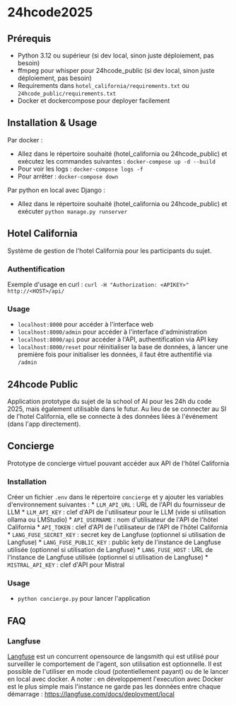 # 24hcode2025
## Prérequis
* Python 3.12 ou supérieur (si dev local, sinon juste déploiement, pas besoin)  
* ffmpeg pour whisper pour 24hcode_public (si dev local, sinon juste déploiement, pas besoin)  
* Requirements dans `hotel_california/requirements.txt` ou `24hcode_public/requirements.txt`  
* Docker et dockercompose pour deployer facilement

## Installation & Usage
Par docker :
- Allez dans le répertoire souhaité (hotel_california ou 24hcode_public) et exécutez les commandes suivantes :
`docker-compose up -d --build`  
- Pour voir les logs : `docker-compose logs -f`  
- Pour arrêter : `docker-compose down`

Par python en local avec Django :
- Allez dans le répertoire souhaité (hotel_california ou 24hcode_public) et exécuter `python manage.py runserver`

## Hotel California
Système de gestion de l'hotel California pour les participants du sujet.

### Authentification
Exemple d'usage en curl : `curl -H "Authorization: <APIKEY>" http://<HOST>/api/`

### Usage
- `localhost:8000` pour accéder à l'interface web
- `localhost:8000/admin` pour accéder à l'interface d'administration
- `localhost:8000/api` pour accéder à l'API, authentification via API key
- `localhost:8000/reset` pour réinitialiser la base de données, à lancer une première fois pour initialiser les données, il faut être authentifié via `/admin`


## 24hcode Public
Application prototype du sujet de la school of AI pour les 24h du code 2025, mais également utilisable dans le futur. Au lieu de se connecter au SI de l'hotel California, elle se connecte à des données liées à l'événement (dans l'app directement).

## Concierge
Prototype de concierge virtuel pouvant accéder aux API de l'hôtel California

### Installation
Créer un fichier `.env` dans le répertoire `concierge` et y ajouter les variables d'environnement suivantes :
    * `LLM_API_URL` : URL de l'API du fournisseur de LLM
    * `LLM_API_KEY` : clef d'API de l'utilisateur pour le LLM (vide si utilisation ollama ou LMStudio)
    * `API_USERNAME` : nom d'utilisateur de l'API de l'hôtel California
    * `API_TOKEN` : clef d'API de l'utilisateur de l'API de l'hôtel California
    * `LANG_FUSE_SECRET_KEY` : secret key de Langfuse (optionnel si utilisation de Langfuse)
    * `LANG_FUSE_PUBLIC_KEY` : public kety de l'instance de Langfuse utilisée (optionnel si utilisation de Langfuse)
    * `LANG_FUSE_HOST` : URL de l'instance de Langfuse utilisée (optionnel si utilisation de Langfuse)
    * `MISTRAL_API_KEY` : clef d'API pour Mistral


### Usage
- `python concierge.py` pour lancer l'application

## FAQ

### Langfuse

[Langfuse](https://langfuse.com) est un concurrent opensource de langsmith qui est utilisé pour surveiller le comportement de l'agent, son utilisation est optionnelle. Il est possible de l'utiliser en mode cloud (potentiellement payant) ou de le lancer en local avec docker.
A noter : en développement l'execution avec Docker est le plus simple mais l'instance ne garde pas les données entre chaque démarrage : https://langfuse.com/docs/deployment/local



